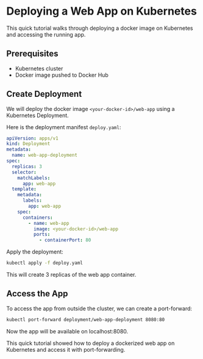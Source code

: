 # Deploying a Web App on Kubernetes

This quick tutorial walks through deploying a docker image on Kubernetes and accessing the running app.

## Prerequisites

- Kubernetes cluster
- Docker image pushed to Docker Hub

## Create Deployment

We will deploy the docker image `<your-docker-id>/web-app` using a Kubernetes Deployment.

Here is the deployment manifest `deploy.yaml`:

```yaml
apiVersion: apps/v1
kind: Deployment
metadata:
  name: web-app-deployment
spec:
  replicas: 3
  selector:
    matchLabels:
      app: web-app
  template:
    metadata:
      labels:
        app: web-app
    spec:
      containers:
        - name: web-app
          image: <your-docker-id>/web-app
          ports:
            - containerPort: 80
```

Apply the deployment:

```bash
kubectl apply -f deploy.yaml
```

This will create 3 replicas of the web app container.

## Access the App

To access the app from outside the cluster, we can create a port-forward:

```bash
kubectl port-forward deployment/web-app-deployment 8080:80
```

Now the app will be available on localhost:8080.

This quick tutorial showed how to deploy a dockerized web app on Kubernetes and access it with port-forwarding.
